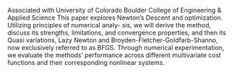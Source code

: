 Associated with University of Colorado Boulder College of Engineering & Applied Science
This paper explores Newton’s Descent and optimization. Utilizing principles of numerical analy-
sis, we will derive the method, discuss its strengths, limitations, and convergence properties, and
then its Quasi variations, Lazy Newton and Broyden-Fletcher-Goldfarb-Shanno, now exclusively
referred to as BFGS. Through numerical experimentation, we evaluate the methods’ performance
across different multivariate cost functions and their corresponding nonlinear systems.
